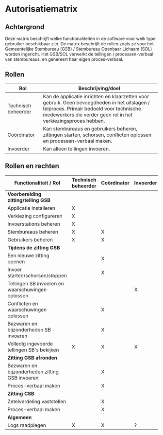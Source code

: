 # Autorisatiematrix

## Achtergrond

Deze matrix beschrijft welke functionaliteiten in de software voor welk type gebruiker beschikbaar zijn.
De matrix beschrijft de rollen zoals ze voor het Gemeentelijke Stembureau (GSB) / Stembureau Openbaar Lichaam (SOL) worden ingericht.
Het GSB/SOL verwerkt de tellingen / processen-verbaal van stembureaus, en genereert haar eigen proces-verbaal.

## Rollen

| Rol                 | Beschrijving/doel                                                                                                                                                                                         |
|---------------------|-----------------------------------------------------------------------------------------------------------------------------------------------------------------------------------------------------------|
| Technisch beheerder | Kan de applicatie inrichten en klaarzetten voor gebruik. Geen bevoegdheden in het uitslagen / telproces. Primair bedoeld voor technische medewerkers die verder geen rol in het verkiezingsproces hebben. |
| Coördinator         | Kan stembureaus en gebruikers beheren, zittingen starten, schorsen, conflicten oplossen en processen-verbaal maken.                                                                                       |
| Invoerder           | Kan alleen tellingen invoeren.                                                                                                                                                                            |

## Rollen en rechten

| Functionaliteit / Rol                            | Technisch beheerder | Coördinator | Invoerder |
|--------------------------------------------------|---------------------|-------------|-----------|
| **Voorbereiding zitting/telling GSB**            |                     |             |           |
| Applicatie installeren                           | X                   |             |           |
| Verkiezing configureren                          | X                   |             |           |
| Invoerstations beheren                           | X                   |             |           |
| Stembureaus beheren                              | X                   | X           |           |
| Gebruikers beheren                               | X                   | X           |           |
| **Tijdens de zitting GSB**                       |                     |             |           |
| Een nieuwe zitting openen                        |                     | X           |           |
| Invoer starten/schorsen/stoppen                  |                     | X           |           |
| Tellingen SB invoeren en waarschuwingen oplossen |                     |             | X         |
| Conflicten en waarschuwingen oplossen            |                     | X           |           |
| Bezwaren en bijzonderheden SB invoeren           |                     | X           |           |
| Volledig ingevoerde tellingen SB's bekijken      | X                   | X           | X         |
| **Zitting GSB afronden**                         |                     |             |           |
| Bezwaren en bijzonderheden zitting GSB invoeren  |                     | X           |           |
| Proces-verbaal maken                             |                     | X           |           |
| **Zitting CSB**                                  |                     |             |           |
| Zetelverdeling vaststellen                       |                     | X           |           |
| Proces-verbaal maken                             |                     | X           |           |
| **Algemeen**                                     |                     |             |           |
| Logs raadplegen                                  | X                   | X           | ?         |
